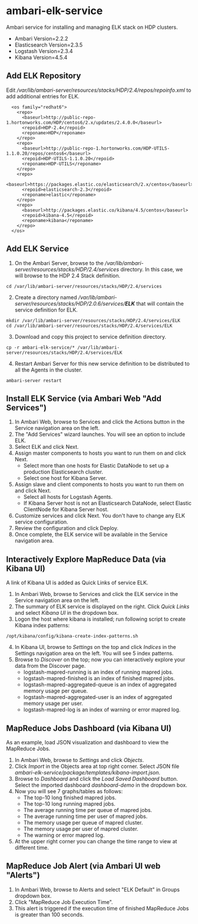 # ambari-elk-service 

Ambari service for installing and managing ELK stack on HDP clusters.

- Ambari Version=2.2.2
- Elasticsearch Version=2.3.5
- Logstash Version=2.3.4
- Kibana Version=4.5.4

## Add ELK Repository

Edit */var/lib/ambari-server/resources/stacks/HDP/2.4/repos/repoinfo.xml* to add additional <repo> entries for ELK.

```
  <os family="redhat6">
    <repo>
      <baseurl>http://public-repo-1.hortonworks.com/HDP/centos6/2.x/updates/2.4.0.0</baseurl>
      <repoid>HDP-2.4</repoid>
      <reponame>HDP</reponame>
    </repo>
    <repo>
      <baseurl>http://public-repo-1.hortonworks.com/HDP-UTILS-1.1.0.20/repos/centos6</baseurl>
      <repoid>HDP-UTILS-1.1.0.20</repoid>
      <reponame>HDP-UTILS</reponame>
    </repo>
    <repo>
      <baseurl>https://packages.elastic.co/elasticsearch/2.x/centos</baseurl>
      <repoid>elasticsearch-2.3</repoid>
      <reponame>elastic</reponame>
    </repo>
    <repo>
      <baseurl>http://packages.elastic.co/kibana/4.5/centos</baseurl>
      <repoid>kibana-4.5</repoid>
      <reponame>kibana</reponame>
    </repo>
  </os>
```

## Add ELK Service
1. On the Ambari Server, browse to the */var/lib/ambari-server/resources/stacks/HDP/2.4/services* directory. In this case, we will browse to the HDP 2.4 Stack definition.

```
cd /var/lib/ambari-server/resources/stacks/HDP/2.4/services
```

2. Create a directory named */var/lib/ambari-server/resources/stacks/HDP/2.0.6/services/__ELK__* that will contain the service definition for ELK.

```
mkdir /var/lib/ambari-server/resources/stacks/HDP/2.4/services/ELK
cd /var/lib/ambari-server/resources/stacks/HDP/2.4/services/ELK
```

3. Download and copy this project to service definition directory.

```
cp -r ambari-elk-service/* /var/lib/ambari-server/resources/stacks/HDP/2.4/services/ELK
```

4. Restart Ambari Server for this new service definition to be distributed to all the Agents in the cluster.

```
ambari-server restart
```

## Install ELK Service  (via Ambari Web "Add Services")

1. In Ambari Web, browse to Services and click the Actions button in the Service navigation area on the left.
2. The "Add Services" wizard launches. You will see an option to include ELK.
3. Select ELK and click Next.
4. Assign master components to hosts you want to run them on and click Next.
    * Select more than one hosts for Elastic DataNode to set up a production Elasticsearch cluster.
    * Select one host for Kibana Server.
5. Assign slave and client components to hosts you want to run them on and click Next.
    * Select all hosts for Logstash Agents.
    * If Kibana Server host is not an Elasticsearch DataNode, select Elastic ClientNode for Kibana Server host.
6. Customize services and click Next. You don't have to change any ELK service configuration.
7. Review the configuration and click Deploy.
8. Once complete, the ELK service will be available in the Service navigation area.

## Interactively Explore MapReduce Data (via Kibana UI)

A link of Kibana UI is added as Quick Links of service ELK.

1. In Ambari Web, browse to Services and click the ELK service in the Service navigation area on the left.
2. The summary of ELK service is displayed on the right. Click *Quick Links* and select *Kibana UI* in the dropdown box.
3. Logon the host where kibana is installed; run following script to create Kibana index patterns:
```
/opt/kibana/config/kibana-create-index-patterns.sh
```
4. In Kibana UI, browse to *Settings* on the top and click *Indices* in the Settings navigation area on the left. You will see 5 index patterns.
5. Browse to *Discover* on the top; now you can interactively explore your data from the Discover page.
    * logstash-mapred-running is an index of running mapred jobs.
    * logstash-mapred-finished is an index of finished mapred jobs.
    * logstash-mapred-aggregated-queue is an index of aggregated memory usage per queue.
    * logstash-mapred-aggregated-user is an index of aggregated memory usage per user.
    * logstash-mapred-log is an index of warning or error mapred log.

## MapReduce Jobs Dashboard (via Kibana UI)

As an example, load JSON visualization and dashboard to view the MapReduce Jobs.

1. In Ambari Web, browse to *Settings* and click *Objects*.
2. Click *Import* in the Objects area at top right corner. Select JSON file *ambari-elk-service/package/templates/kibana-import.json*.
3. Browse to *Dashboard* and click the *Load Saved Dashboard* button. Select the imported dashboard *dashboard-demo* in the dropdown box.
4. Now you will see 7 graphs/tables as follows:
    * The top-10 long finished mapred jobs.
    * The top-10 long running mapred jobs.
    * The average running time per queue of mapred jobs.
    * The average running time per user of mapred jobs.
    * The memory usage per queue of mapred cluster.
    * The memory usage per user of mapred cluster.
    * The warning or error mapred log.
5. At the upper right corner you can change the time range to view at different time.

## MapReduce Job Alert (via Ambari UI web "Alerts")
1. In Ambari Web, browse to Alerts and select "ELK Default" in Groups dropdown box.
2. Click "MapReduce Job Execution Time".
3. This alert is triggered if the execution time of finished MapReduce Jobs is greater than 100 seconds.
